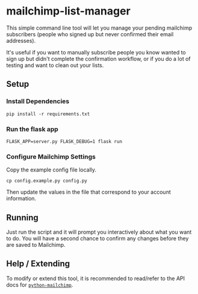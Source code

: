 # mailchimp-list-manager

This simple command line tool will let you manage your pending mailchimp subscribers
(people who signed up but never confirmed their email addresses).

It's useful if you want to manually subscribe people you know wanted to sign up but didn't complete the confirmation workflow,
or if you do a lot of testing and want to clean out your lists.

## Setup

### Install Dependencies

`pip install -r requirements.txt`

### Run the flask app

`FLASK_APP=server.py FLASK_DEBUG=1 flask run`

### Configure Mailchimp Settings

Copy the example config file locally.

`cp config.example.py config.py`

Then update the values in the file that correspond to your account information.

## Running

Just run the script and it will prompt you interactively about what you want to do.
You will have a second chance to confirm any changes before they are saved to Mailchimp.


## Help / Extending

To modify or extend this tool, it is recommended to read/refer to the API docs for [`python-mailchimp`](https://github.com/charlesthk/python-mailchimp).
